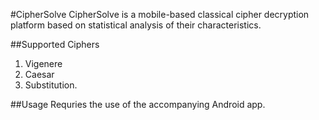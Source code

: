 #CipherSolve
CipherSolve is a mobile-based classical cipher decryption platform based on statistical analysis 
of their characteristics. 

##Supported Ciphers
1.  Vigenere
2.  Caesar
3.  Substitution.

##Usage
Requries the use of the accompanying Android app.